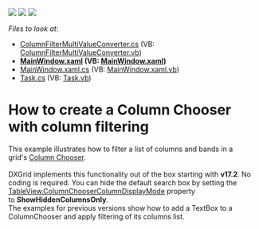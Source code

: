 <!-- default badges list -->
![](https://img.shields.io/endpoint?url=https://codecentral.devexpress.com/api/v1/VersionRange/128649095/13.2.5%2B)
[![](https://img.shields.io/badge/Open_in_DevExpress_Support_Center-FF7200?style=flat-square&logo=DevExpress&logoColor=white)](https://supportcenter.devexpress.com/ticket/details/E4145)
[![](https://img.shields.io/badge/📖_How_to_use_DevExpress_Examples-e9f6fc?style=flat-square)](https://docs.devexpress.com/GeneralInformation/403183)
<!-- default badges end -->
<!-- default file list -->
*Files to look at*:

* [ColumnFilterMultiValueConverter.cs](./CS/FilterColumnChooser/ColumnFilterMultiValueConverter.cs) (VB: [ColumnFilterMultiValueConverter.vb](./VB/FilterColumnChooser/ColumnFilterMultiValueConverter.vb))
* **[MainWindow.xaml](./CS/FilterColumnChooser/MainWindow.xaml) (VB: [MainWindow.xaml](./VB/FilterColumnChooser/MainWindow.xaml))**
* [MainWindow.xaml.cs](./CS/FilterColumnChooser/MainWindow.xaml.cs) (VB: [MainWindow.xaml.vb](./VB/FilterColumnChooser/MainWindow.xaml.vb))
* [Task.cs](./CS/FilterColumnChooser/Task.cs) (VB: [Task.vb](./VB/FilterColumnChooser/Task.vb))
<!-- default file list end -->
# How to create a Column Chooser with column filtering


<p>This example illustrates how to filter a list of columns and bands in a grid's <a href="https://documentation.devexpress.com/WPF/6154/Controls-and-Libraries/Data-Grid/End-User-Interaction/Column-Chooser">Column Chooser</a>.<br><br>DXGrid implements this functionality out of the box starting with <strong>v17.2</strong>. No coding is required. You can hide the default search box by setting the <a href="https://documentation.devexpress.com/WPF/DevExpress.Xpf.Grid.DataViewBase.ColumnChooserColumnDisplayMode.property">TableView.ColumnChooserColumnDisplayMode</a> property to <strong>ShowHiddenColumnsOnly</strong>.<br>The examples for previous versions show how to add a TextBox to a ColumnChooser and apply filtering of its columns list.</p>

<br/>


